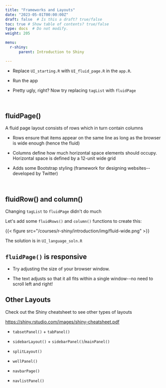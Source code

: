 ```yaml
---
title: "Frameworks and Layouts"
date: "2023-05-01T00:00:00Z"
draft: false  # Is this a draft? true/false
toc: true # Show table of contents? true/false
type: docs  # Do not modify.
weight: 205

menu:
  r-shiny:
      parent: Introduction to Shiny

---
```


- Replace `UI_starting.R` with `UI_fluid_page.R` in the `app.R`.

- Run the app

- Pretty ugly, right? Now try replacing `tagList` with `fluidPage`

<br>

## fluidPage()

A fluid page layout consists of rows which in turn contain columns

- Rows ensure that items appear on the same line as long as the browser is wide enough (hence the fluid)

- Columns define how much horizontal space elements should occupy. Horizontal space is defined by a 12-unit wide grid

- Adds some Bootstrap styling (framework for designing websites--developed by Twitter)

<br>

## fluidRow() and column()


Changing `tagList` to `fluidPage` didn't do much

Let's add some `fluidRows()` and `column()` functions to create this:

{{< figure src="/courses/r-shiny/introduction/img/fluid-wide.png" >}}

The solution is in `UI_language_soln.R`

## `fluidPage()` is responsive

- Try adjusting the size of your browser window.

- The text adjusts so that it all fits within a single window--no need to scroll left and right!

## Other Layouts

Check out the Shiny cheatsheet to see other types of layouts

https://shiny.rstudio.com/images/shiny-cheatsheet.pdf

- `tabsetPanel()` + `tabPanel()`

- `sidebarLayout()` + `sidebarPanel()`/`mainPanel()`

- `splitLayout()`

- `wellPanel()`

- `navbarPage()`

- `navlistPanel()`

